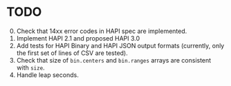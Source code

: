# TODO

0. Check that 14xx error codes in HAPI spec are implemented.
1. Implement HAPI 2.1 and proposed HAPI 3.0
2. Add tests for HAPI Binary and HAPI JSON output formats (currently, only the first set of lines of CSV are tested).
3. Check that size of `bin.centers` and `bin.ranges` arrays are consistent with `size`.
4. Handle leap seconds.
